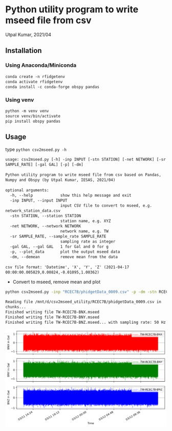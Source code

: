# Python utility program to write mseed file from csv
Utpal Kumar, 2021/04

## Installation

### Using Anaconda/Miniconda
```
conda create -n rfidgetenv
conda activate rfidgetenv
conda install -c conda-forge obspy pandas
```

### Using venv
```
python -m venv venv
source venv/bin/activate
pip install obspy pandas
```

## Usage
type `python csv2mseed.py -h`

```
usage: csv2mseed.py [-h] -inp INPUT [-stn STATION] [-net NETWORK] [-sr SAMPLE_RATE] [-gal GAL] [-p] [-dm]

Python utility program to write mseed file from csv based on Pandas, Numpy and Obspy (by Utpal Kumar, IESAS, 2021/04)

optional arguments:
  -h, --help            show this help message and exit
  -inp INPUT, --input INPUT
                        input CSV file to convert to mseed, e.g. network_station_data.csv
  -stn STATION, --station STATION
                        station name, e.g. XYZ
  -net NETWORK, --network NETWORK
                        network name, e.g. TW
  -sr SAMPLE_RATE, --sample_rate SAMPLE_RATE
                        sampling rate as integer
  -gal GAL, --gal GAL   1 for Gal and 0 for g
  -p, --plot_data       plot the output mseed data
  -dm, --demean         remove mean from the data

csv file format: 'Datetime', 'X', 'Y', 'Z' (2021-04-17 00:00:00.005829,0.00824,-0.01095,1.00362)
```

- Convert to mseed, remove mean and plot
```bash
python csv2mseed.py -inp "RCEC7B/phidgetData_0009.csv" -p -dm -stn RCEC7B
```

```
Reading file /mnt/d/csv2mseed_utility/RCEC7B/phidgetData_0009.csv in chunks...
Finished writing file TW-RCEC7B-BNX.mseed
Finished writing file TW-RCEC7B-BNY.mseed
Finished writing file TW-RCEC7B-BNZ.mseed... with sampling rate: 50 Hz
```

![RFidget Plot](docs/RFidget-plot-TW-RCEC7B.png)

